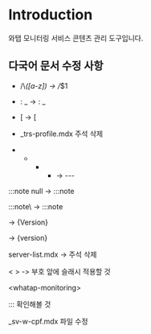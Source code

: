 # Introduction

와탭 모니터링 서비스 콘텐츠 관리 도구입니다.

## 다국어 문서 수정 사항

* /\\_([a-z]) -> /_$1

* : \_ -> : _

* \[ -> [

* _trs-profile.mdx 주석 삭제


* * * * -> ---

:::note null -> :::note

:::note\ -> :::note

<Version> -> {Version}

<version> -> {version}

server-list.mdx -> 주석 삭제

< > -> 부호 앞에 슬래시 적용할 것

\<whatap-monitoring\> 

  ::: 확인해볼 것

  _sv-w-cpf.mdx 파일 수정
